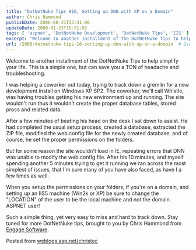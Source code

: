 ```yaml
---
title: "DotNetNuke Tips #16, Setting up DNN with XP on a Domain"
author: Chris Hammond
publishDate: 2006-08-31T23:41:00
updateDate: 2008-01-23T16:51:02
tags: [ 'aspnet', 'DotNetNuke Development', 'DotNetNuke Tips', 'IIS' ]
excerpt: "Welcome to another installment of the DotNetNuke Tips to help simplify your life. This is a simple one, but can save you a TON of headache and troubleshooting.I was helping a coworker out today, trying to track down a gremlin for a new development install on Windows XP SP2. The coworker, we&#39;ll call Whistle, was having troubles getting his new environment up and running. The site wouldn&#39;t run thus it wouldn&#39;t create the proper database tables, stored procs and related data.After a few minutes of beating his head on the desk&nbsp;I sat down to assist. He had completed&nbsp;the usual setup process, created a database, extracted the ZIP file, modified the web.config file for the newly created database, and of course, he set the proper permissions on the folders.But for some reason the site wouldn&#39;t load in IE, repeating errors that DNN was unable to modify the web.config file. After his&nbsp;10 minutes, and myself spending another 5 minutes trying to get it running we ran across the most simplest of issues, that I&#39;m sure many of you have also faced, as have I a few times as well.When you setup the permissions on your folders, if you&#39;re on a domain, and setting up an IIS5 machine (Win2k or XP) be sure to change the &quot;LOCATION&quot; of the user to be the local machine and not the domain ASPNET user!Such a simple thing, yet very easy to miss and hard to track down. Stay tuned for more DotNetNuke tips, brought to you by Chris Hammond from Engage Software. Posted from..."
url: /2006/dotnetnuke-tips-16-setting-up-dnn-with-xp-on-a-domain  # Use the generated URL with year
---
```

<p>Welcome to another installment of the DotNetNuke Tips to help simplify your life. This is a simple one, but can save you a TON of headache and troubleshooting.</p><p>I was helping a coworker out today, trying to track down a gremlin for a new development install on Windows XP SP2. The coworker, we&#39;ll call Whistle, was having troubles getting his new environment up and running. The site wouldn&#39;t run thus it wouldn&#39;t create the proper database tables, stored procs and related data.</p><p>After a few minutes of beating his head on the desk&nbsp;I sat down to assist. He had completed&nbsp;the usual setup process, created a database, extracted the ZIP file, modified the web.config file for the newly created database, and of course, he set the proper permissions on the folders.</p><p>But for some reason the site wouldn&#39;t load in IE, repeating errors that DNN was unable to modify the web.config file. After his&nbsp;10 minutes, and myself spending another 5 minutes trying to get it running we ran across the most simplest of issues, that I&#39;m sure many of you have also faced, as have I a few times as well.</p><p>When you setup the permissions on your folders, if you&#39;re on a domain, and setting up an IIS5 machine (Win2k or XP) be sure to change the &quot;LOCATION&quot; of the user to be the local machine and not the domain ASPNET user!</p><p>Such a simple thing, yet very easy to miss and hard to track down. Stay tuned for more DotNetNuke tips, brought to you by Chris Hammond from <a href="https://www.engagesoftware.net/" target="_blank">Engage Software</a>.</p> Posted from <A href="https://weblogs.asp.net/christoc/">weblogs.asp.net/christoc</a>
